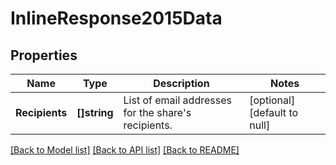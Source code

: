 # InlineResponse2015Data

## Properties
Name | Type | Description | Notes
------------ | ------------- | ------------- | -------------
**Recipients** | **[]string** | List of email addresses for the share&#x27;s recipients.  | [optional] [default to null]

[[Back to Model list]](../README.md#documentation-for-models) [[Back to API list]](../README.md#documentation-for-api-endpoints) [[Back to README]](../README.md)


